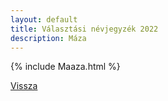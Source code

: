 ```yaml
---
layout: default
title: Választási névjegyzék 2022
description: Máza
---
```


{% include Maaza.html %}

[Vissza](./)